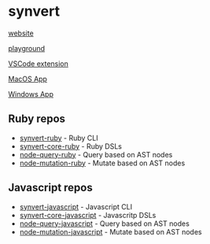 # synvert

[website](https://synvert.net)

[playground](https://playground.synvert.net)

[VSCode extension](https://marketplace.visualstudio.com/items?itemName=xinminlabs.synvert)

[MacOS App](https://download-synvert.xinminlabs.com/download/latest/osx)

[Windows App](https://download-synvert.xinminlabs.com/download/latest/windows_64)

## Ruby repos

- [synvert-ruby](https://github.com/synvert-hq/synvert-ruby) - Ruby CLI
- [synvert-core-ruby](https://github.com/synvert-hq/synvert-core-ruby) - Ruby DSLs
- [node-query-ruby](https://github.com/synvert-hq/node-query-ruby) - Query based on AST nodes
- [node-mutation-ruby](https://github.com/synvert-hq/node-mutation-ruby) - Mutate based on AST nodes

## Javascript repos

- [synvert-javascript](https://github.com/synvert-hq/synvert-javascript) - Javascript CLI
- [synvert-core-javascript](https://github.com/synvert-hq/synvert-core-javascript) - Javascritp DSLs
- [node-query-javascript](https://github.com/synvert-hq/node-query-javascript) - Query based on AST nodes
- [node-mutation-javascript](https://github.com/synvert-hq/node-mutation-javascript) - Mutate based on AST nodes
